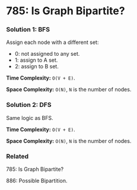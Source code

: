 # 785: Is Graph Bipartite?

### Solution 1: BFS
Assign each node with a different set:
* 0: not assigned to any set.
* 1: assign to A set.
* 2: assign to B set.

**Time Complexity:** `O(V + E)`.

**Space Complexity:** `O(N)`, `N` is the number of nodes.

### Solution 2: DFS
Same logic as BFS.

**Time Complexity:** `O(V + E)`.

**Space Complexity:** `O(N)`, `N` is the number of nodes.

### Related
785: Is Graph Bipartite?

886: Possible Bipartition.


